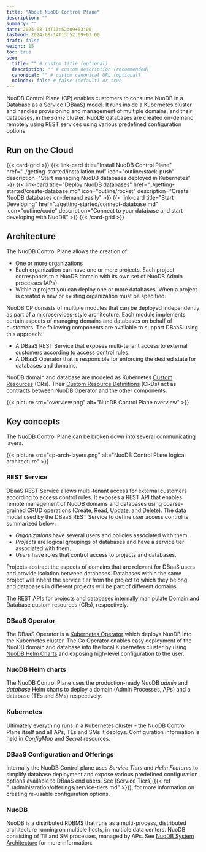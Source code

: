 ```yaml
---
title: "About NuoDB Control Plane"
description: ""
summary: ""
date: 2024-08-14T13:52:09+03:00
lastmod: 2024-08-14T13:52:09+03:00
draft: false
weight: 15
toc: true
seo:
  title: "" # custom title (optional)
  description: "" # custom description (recommended)
  canonical: "" # custom canonical URL (optional)
  noindex: false # false (default) or true
---
```


NuoDB Control Plane (CP) enables customers to consume NuoDB in a Database as a Service (DBaaS) model.
It runs inside a Kubernetes cluster and handles provisioning and management of multiple domains, and their databases, in the _same_ cluster.
NuoDB databases are created on-demand remotely using REST services using various predefined configuration options.

## Run on the Cloud

{{< card-grid >}}
{{< link-card title="Install NuoDB Control Plane" href="../getting-started/installation.md" icon="outline/stack-push" description="Start managing NuoDB databases deployed in Kubernetes" >}}
{{< link-card title="Deploy NuoDB databases" href="../getting-started/create-database.md" icon="outline/rocket" description="Create NuoDB databases on-demand easily" >}}
{{< link-card title="Start Developing" href="../getting-started/connect-database.md" icon="outline/code" description="Connect to your database and start developing with NuoDB" >}}
{{< /card-grid >}}

## Architecture

The NuoDB Control Plane allows the creation of:

- One or more organizations
- Each organization can have one or more projects.
Each project corresponds to a NuoDB
domain with its own set of NuoDB Admin processes (APs).
- Within a project you can deploy one or more databases.
When a project is created a new or existing organization must be specified.

NuoDB CP consists of multiple modules that can be deployed independently as part of a microservices-style architecture.
Each module implements certain aspects of managing domains and databases on behalf of customers.
The following components are available to support DBaaS using this approach:

- A DBaaS REST Service that exposes multi-tenant access to external customers according to access control rules.
- A DBaaS Operator that is responsible for enforcing the desired state for databases and domains.

NuoDB domain and database are modeled as Kubernetes [Custom Resources](https://kubernetes.io/docs/concepts/extend-kubernetes/api-extension/custom-resources/#custom-resources) (CRs). Their [Custom Resource Definitions](https://kubernetes.io/docs/concepts/extend-kubernetes/api-extension/custom-resources/#customresourcedefinitions) (CRDs) act as contracts between NuoDB Operator and the other components.

{{< picture src="overview.png" alt="NuoDB Control Plane overview" >}}

## Key concepts

The NuoDB Control Plane can be broken down into several communicating layers.

{{< picture src="cp-arch-layers.png" alt="NuoDB Control Plane logical architecture" >}}

### REST Service

DBaaS REST Service allows multi-tenant access for external customers according to access control rules.
It exposes a REST API that enables remote management of NuoDB domains and databases using coarse-grained CRUD operations (Create, Read, Update, and Delete).
The data model used by the DBaaS REST Service to define user access control is summarized below:

- _Organizations_ have several users and policies associated with them.
- _Projects_ are logical groupings of databases and have a service tier associated with them.
- _Users_ have roles that control access to projects and databases.

Projects abstract the aspects of domains that are relevant for DBaaS users and provide isolation between databases.
Databases within the same project will inherit the service tier from the project to which they belong, and databases in different projects will be part of different domains.

The REST APIs for projects and databases internally manipulate Domain and Database custom resources (CRs), respectively.

### DBaaS Operator

The DBaaS Operator is a [Kubernetes Operator](https://coreos.com/operators/) which deploys NuoDB into the Kubernetes cluster.
The Go Operator enables easy deployment of the NuoDB domain and database into the local Kubernetes cluster by using [NuoDB Helm Charts](https://github.com/nuodb/nuodb-helm-charts) and exposing high-level configuration to the user.

### NuoDB Helm charts

The NuoDB Control Plane uses the production-ready NuoDB _admin_ and _database_ Helm charts to deploy a domain (Admin Processes, APs) and a database (TEs and SMs) respectively.

### Kubernetes

Ultimately everything runs in a Kubernetes cluster - the NuoDB Control Plane itself and all APs, TEs and SMs it deploys.
Configuration information is held in _ConfigMap_ and _Secret_ resources.

### DBaaS Configuration and Offerings

Internally the NuoDB Control plane uses _Service Tiers_ and _Helm Features_ to simplify database deployment and expose various predefined configuration options available to DBaaS end users.
See [Service Tiers]({{< ref "../administration/offerings/service-tiers.md" >}}), for more information on creating re-usable configuration options.

### NuoDB

NuoDB is a distributed RDBMS that runs as a multi-process, distributed architecture running on multiple hosts, in multiple data centers.
NuoDB consisting of TE and SM processes, managed by APs.
See [NuoDB System Architecture](https://doc.nuodb.com/nuodb/latest/architecture/system-architecture/) for more information.
